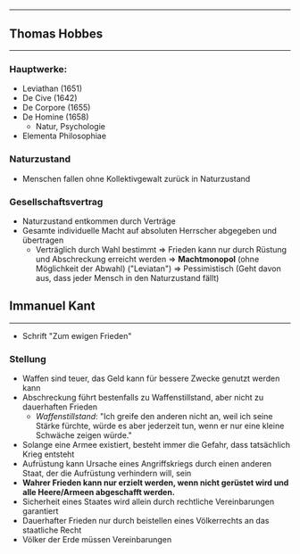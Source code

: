 # 
___

## Thomas Hobbes
___
### Hauptwerke:
- Leviathan (1651)
- De Cive (1642)
- De Corpore (1655)
- De Homine (1658)
	- Natur, Psychologie
- Elementa Philosophiae
### Naturzustand
- Menschen fallen ohne Kollektivgewalt zurück in Naturzustand
### Gesellschaftsvertrag
- Naturzustand entkommen durch Verträge
- Gesamte individuelle Macht auf absoluten Herrscher abgegeben und übertragen
	- Verträglich durch Wahl bestimmt
 => Frieden kann nur durch Rüstung und Abschreckung erreicht werden 
 => **Machtmonopol** (ohne Möglichkeit der Abwahl) ("Leviatan")
 => Pessimistisch (Geht davon aus, dass jeder Mensch in den Naturzustand fällt)

## Immanuel Kant
___
- Schrift "Zum ewigen Frieden"

### Stellung
- Waffen sind teuer, das Geld kann für bessere Zwecke genutzt werden kann
- Abschreckung führt bestenfalls zu Waffenstillstand, aber nicht zu dauerhaften Frieden
	- *Waffenstillstand*: "Ich greife den anderen nicht an, weil ich seine Stärke fürchte, würde es aber jederzeit tun, wenn er nur eine kleine Schwäche zeigen würde."
- Solange eine Armee existiert, besteht immer die Gefahr, dass tatsächlich Krieg entsteht
- Aufrüstung kann Ursache eines Angriffskriegs durch einen anderen Staat, der die Aufrüstung verhindern will, sein
- **Wahrer Frieden kann nur erzielt werden, wenn nicht gerüstet wird und alle Heere/Armeen abgeschafft werden.**
- Sicherheit eines Staates wird allein durch rechtliche Vereinbarungen garantiert
- Dauerhafter Frieden nur durch beistellen eines Völkerrechts an das staatliche Recht
- Völker der Erde müssen Vereinbarungen